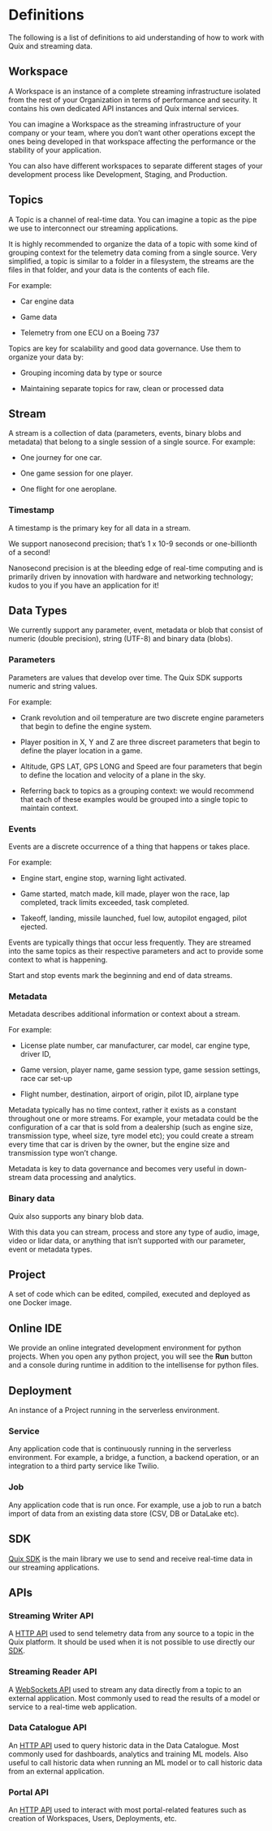 # Definitions

The following is a list of definitions to aid understanding of how to
work with Quix and streaming data.

## Workspace

A Workspace is an instance of a complete streaming infrastructure
isolated from the rest of your Organization in terms of performance and
security. It contains his own dedicated API instances and Quix internal
services.

You can imagine a Workspace as the streaming infrastructure of your
company or your team, where you don’t want other operations except the
ones being developed in that workspace affecting the performance or the
stability of your application.

You can also have different workspaces to separate different stages of
your development process like Development, Staging, and Production.

## Topics

A Topic is a channel of real-time data. You can imagine a topic as the
pipe we use to interconnect our streaming applications.

It is highly recommended to organize the data of a topic with some kind
of grouping context for the telemetry data coming from a single source.
Very simplified, a topic is similar to a folder in a filesystem, the
streams are the files in that folder, and your data is the contents of
each file.

For example:

  - Car engine data

  - Game data

  - Telemetry from one ECU on a Boeing 737

Topics are key for scalability and good data governance. Use them to
organize your data by:

  - Grouping incoming data by type or source

  - Maintaining separate topics for raw, clean or processed data

## Stream

A stream is a collection of data (parameters, events, binary blobs and
metadata) that belong to a single session of a single source. For
example:

  - One journey for one car.

  - One game session for one player.

  - One flight for one aeroplane.

### Timestamp

A timestamp is the primary key for all data in a stream.

We support nanosecond precision; that’s 1 x 10-9 seconds or
one-billionth of a second\!

Nanosecond precision is at the bleeding edge of real-time computing and
is primarily driven by innovation with hardware and networking
technology; kudos to you if you have an application for it\!

## Data Types

We currently support any parameter, event, metadata or blob that consist
of numeric (double precision), string (UTF-8) and binary data (blobs).

### Parameters

Parameters are values that develop over time. The Quix SDK supports
numeric and string values.

For example:

  - Crank revolution and oil temperature are two discrete engine
    parameters that begin to define the engine system.

  - Player position in X, Y and Z are three discreet parameters that
    begin to define the player location in a game.

  - Altitude, GPS LAT, GPS LONG and Speed are four parameters that begin
    to define the location and velocity of a plane in the sky.

  - Referring back to topics as a grouping context: we would recommend
    that each of these examples would be grouped into a single topic to
    maintain context.

### Events

Events are a discrete occurrence of a thing that happens or takes place.

For example:

  - Engine start, engine stop, warning light activated.

  - Game started, match made, kill made, player won the race, lap
    completed, track limits exceeded, task completed.

  - Takeoff, landing, missile launched, fuel low, autopilot engaged,
    pilot ejected.

Events are typically things that occur less frequently. They are
streamed into the same topics as their respective parameters and act to
provide some context to what is happening.

Start and stop events mark the beginning and end of data streams.

### Metadata

Metadata describes additional information or context about a stream.

For example:

  - License plate number, car manufacturer, car model, car engine type,
    driver ID,

  - Game version, player name, game session type, game session settings,
    race car set-up

  - Flight number, destination, airport of origin, pilot ID, airplane
    type

Metadata typically has no time context, rather it exists as a constant
throughout one or more streams. For example, your metadata could be the
configuration of a car that is sold from a dealership (such as engine
size, transmission type, wheel size, tyre model etc); you could create a
stream every time that car is driven by the owner, but the engine size
and transmission type won’t change.

Metadata is key to data governance and becomes very useful in
down-stream data processing and analytics.

### Binary data

Quix also supports any binary blob data.

With this data you can stream, process and store any type of audio,
image, video or lidar data, or anything that isn’t supported with our
parameter, event or metadata types.

## Project

A set of code which can be edited, compiled, executed and deployed as
one Docker image.

## Online IDE

We provide an online integrated development environment for python
projects. When you open any python project, you will see the **Run**
button and a console during runtime in addition to the intellisense for
python files.

## Deployment

An instance of a Project running in the serverless environment.

### Service

Any application code that is continuously running in the serverless
environment. For example, a bridge, a function, a backend operation, or
an integration to a third party service like Twilio.

### Job

Any application code that is run once. For example, use a job to run a
batch import of data from an existing data store (CSV, DB or DataLake
etc).

## SDK

[Quix SDK](../sdk/introduction.md) is the main library we use to send and
receive real-time data in our streaming applications.

## APIs

### Streaming Writer API

A [HTTP API](../apis/streaming-writer-api/intro.md) used to send
telemetry data from any source to a topic in the Quix platform. It
should be used when it is not possible to use directly our
[SDK](../sdk/introduction.md).

### Streaming Reader API

A [WebSockets API](../apis/streaming-reader-api/intro.md) used to
stream any data directly from a topic to an external application. Most
commonly used to read the results of a model or service to a real-time
web application.

### Data Catalogue API

An [HTTP API](../apis/data-catalogue-api/intro.md) used to query
historic data in the Data Catalogue. Most commonly used for
dashboards, analytics and training ML models. Also useful to call
historic data when running an ML model or to call historic data from an
external application.

### Portal API

An [HTTP API](../apis/portal-api.md) used to interact with most
portal-related features such as creation of Workspaces, Users,
Deployments, etc.
